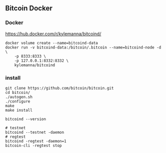 ## Bitcoin Docker

### Docker

https://hub.docker.com/r/kylemanna/bitcoind/ 

```
docker volume create --name=bitcoind-data
docker run -v bitcoind-data:/bitcoin/.bitcoin --name=bitcoind-node -d \
    -p 8333:8333 \
    -p 127.0.0.1:8332:8332 \
    kylemanna/bitcoind
```

### install

```
git clone https://github.com/bitcoin/bitcoin.git
cd bitcoin/
./autogen.sh
./configure
make
make install

bitcoind --version

# testnet
bitcoind --testnet -daemon
# regtest
bitcoind -regtest -daemon=1
bitcoin-cli -regtest stop
```